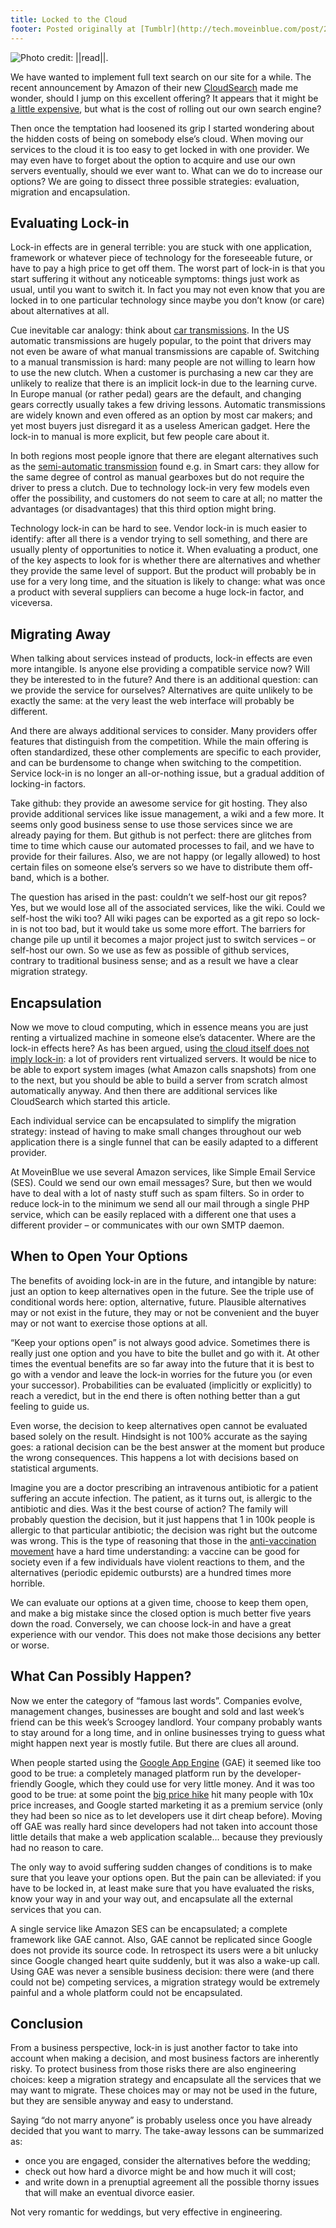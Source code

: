 ```yaml
---
title: Locked to the Cloud
footer: Posted originally at [Tumblr](http://tech.moveinblue.com/post/21318014173/locked-to-the-cloud) on 2012-04-18.
---
```


![Photo credit: [||read||.](https://www.flickr.com/photos/llreadll/4087257723/)](pics/locked-to-the-cloud.jpg "Lock")

We have wanted to implement full text search on our site for a while. The recent announcement by Amazon of their new [CloudSearch](http://aws.amazon.com/cloudsearch/) made me wonder, should I jump on this excellent offering? It appears that it might be [a little expensive](https://forums.aws.amazon.com/thread.jspa?threadID=91882&tstart=0), but what is the cost of rolling out our own search engine?

Then once the temptation had loosened its grip I started wondering about the hidden costs of being on somebody else’s cloud. When moving our services to the cloud it is too easy to get locked in with one provider. We may even have to forget about the option to acquire and use our own servers eventually, should we ever want to. What can we do to increase our options? We are going to dissect three possible strategies: evaluation, migration and encapsulation.

## Evaluating Lock-in

Lock-in effects are in general terrible: you are stuck with one application, framework or whatever piece of technology for the foreseeable future, or have to pay a high price to get off them. The worst part of lock-in is that you start suffering it without any noticeable symptoms: things just work as usual, until you want to switch it. In fact you may not even know that you are locked in to one particular technology since maybe you don’t know (or care) about alternatives at all.

Cue inevitable car analogy: think about [car transmissions](http://en.wikipedia.org/wiki/Transmission_(mechanics)). In the US automatic transmissions are hugely popular, to the point that drivers may not even be aware of what manual transmissions are capable of. Switching to a manual transmission is hard: many people are not willing to learn how to use the new clutch. When a customer is purchasing a new car they are unlikely to realize that there is an implicit lock-in due to the learning curve. In Europe manual (or rather pedal) gears are the default, and changing gears correctly usually takes a few driving lessons. Automatic transmissions are widely known and even offered as an option by most car makers; and yet most buyers just disregard it as a useless American gadget. Here the lock-in to manual is more explicit, but few people care about it.

In both regions most people ignore that there are elegant alternatives such as the [semi-automatic transmission](http://en.wikipedia.org/wiki/Semi-automatic_transmission) found e.g. in Smart cars: they allow for the same degree of control as manual gearboxes but do not require the driver to press a clutch. Due to technology lock-in very few models even offer the possibility, and customers do not seem to care at all; no matter the advantages (or disadvantages) that this third option might bring.

Technology lock-in can be hard to see. Vendor lock-in is much easier to identify: after all there is a vendor trying to sell something, and there are usually plenty of opportunities to notice it. When evaluating a product, one of the key aspects to look for is whether there are alternatives and whether they provide the same level of support. But the product will probably be in use for a very long time, and the situation is likely to change: what was once a product with several suppliers can become a huge lock-in factor, and viceversa.

## Migrating Away

When talking about services instead of products, lock-in effects are even more intangible. Is anyone else providing a compatible service now? Will they be interested to in the future? And there is an additional question: can we provide the service for ourselves? Alternatives are quite unlikely to be exactly the same: at the very least the web interface will probably be different.

And there are always additional services to consider. Many providers offer features that distinguish from the competition. While the main offering is often standardized, these other complements are specific to each provider, and can be burdensome to change when switching to the competition. Service lock-in is no longer an all-or-nothing issue, but a gradual addition of locking-in factors.

Take github: they provide an awesome service for git hosting. They also provide additional services like issue management, a wiki and a few more. It seems only good business sense to use those services since we are already paying for them. But github is not perfect: there are glitches from time to time which cause our automated processes to fail, and we have to provide for their failures. Also, we are not happy (or legally allowed) to host certain files on someone else’s servers so we have to distribute them off-band, which is a bother.

The question has arised in the past: couldn’t we self-host our git repos? Yes, but we would lose all of the associated services, like the wiki. Could we self-host the wiki too? All wiki pages can be exported as a git repo so lock-in is not too bad, but it would take us some more effort. The barriers for change pile up until it becomes a major project just to switch services – or self-host our own. So we use as few as possible of github services, contrary to traditional business sense; and as a result we have a clear migration strategy.

## Encapsulation

Now we move to cloud computing, which in essence means you are just renting a virtualized machine in someone else’s datacenter. Where are the lock-in effects here? As has been argued, using [the cloud itself does not imply lock-in](http://blog.mimecast.com/2012/02/the-great-cloud-vendor-lock-in-fallacy/): a lot of providers rent virtualized servers. It would be nice to be able to export system images (what Amazon calls snapshots) from one to the next, but you should be able to build a server from scratch almost automatically anyway. And then there are additional services like CloudSearch which started this article.

Each individual service can be encapsulated to simplify the migration strategy: instead of having to make small changes throughout our web application there is a single funnel that can be easily adapted to a different provider.

At MoveinBlue we use several Amazon services, like Simple Email Service (SES). Could we send our own email messages? Sure, but then we would have to deal with a lot of nasty stuff such as spam filters. So in order to reduce lock-in to the minimum we send all our mail through a single PHP service, which can be easily replaced with a different one that uses a different provider – or communicates with our own SMTP daemon.

## When to Open Your Options

The benefits of avoiding lock-in are in the future, and intangible by nature: just an option to keep alternatives open in the future. See the triple use of conditional words here: option, alternative, future. Plausible alternatives may or not exist in the future, they may or not be convenient and the buyer may or not want to exercise those options at all.

“Keep your options open” is not always good advice. Sometimes there is really just one option and you have to bite the bullet and go with it. At other times the eventual benefits are so far away into the future that it is best to go with a vendor and leave the lock-in worries for the future you (or even your successor). Probabilities can be evaluated (implicitly or explicitly) to reach a veredict, but in the end there is often nothing better than a gut feeling to guide us.

Even worse, the decision to keep alternatives open cannot be evaluated based solely on the result. Hindsight is not 100% accurate as the saying goes: a rational decision can be the best answer at the moment but produce the wrong consequences. This happens a lot with decisions based on statistical arguments.

Imagine you are a doctor prescribing an intravenous antibiotic for a patient suffering an accute infection. The patient, as it turns out, is allergic to the antibiotic and dies. Was it the best course of action? The family will probably question the decision, but it just happens that 1 in 100k people is allergic to that particular antibiotic; the decision was right but the outcome was wrong. This is the type of reasoning that those in the [anti-vaccination movement](http://www.skepdic.com/antivaccination.html) have a hard time understanding: a vaccine can be good for society even if a few individuals have violent reactions to them, and the alternatives (periodic epidemic outbursts) are a hundred times more horrible.

We can evaluate our options at a given time, choose to keep them open, and make a big mistake since the closed option is much better five years down the road. Conversely, we can choose lock-in and have a great experience with our vendor. This does not make those decisions any better or worse.

## What Can Possibly Happen?

Now we enter the category of “famous last words”. Companies evolve, management changes, businesses are bought and sold and last week’s friend can be this week’s Scroogey landlord. Your company probably wants to stay around for a long time, and in online businesses trying to guess what might happen next year is mostly futile. But there are clues all around.

When people started using the [Google App Engine](https://developers.google.com/appengine/) (GAE) it seemed like too good to be true: a completely managed platform run by the developer-friendly Google, which they could use for very little money. And it was too good to be true: at some point the [big price hike](http://highscalability.com/blog/2011/9/7/what-google-app-engine-price-changes-say-about-the-future-of.html) hit many people with 10x price increases, and Google started marketing it as a premium service (only they had been so nice as to let developers use it dirt cheap before). Moving off GAE was really hard since developers had not taken into account those little details that make a web application scalable… because they previously had no reason to care.

The only way to avoid suffering sudden changes of conditions is to make sure that you leave your options open. But the pain can be alleviated: if you have to be locked in, at least make sure that you have evaluated the risks, know your way in and your way out, and encapsulate all the external services that you can.

A single service like Amazon SES can be encapsulated; a complete framework like GAE cannot. Also, GAE cannot be replicated since Google does not provide its source code. In retrospect its users were a bit unlucky since Google changed heart quite suddenly, but it was also a wake-up call. Using GAE was never a sensible business decision: there were (and there could not be) competing services, a migration strategy would be extremely painful and a whole platform could not be encapsulated.

## Conclusion

From a business perspective, lock-in is just another factor to take into account when making a decision, and most business factors are inherently risky. To protect business from those risks there are also engineering choices: keep a migration strategy and encapsulate all the services that we may want to migrate. These choices may or may not be used in the future, but they are sensible anyway and easy to understand.

Saying “do not marry anyone” is probably useless once you have already decided that you want to marry. The take-away lessons can be summarized as:

* once you are engaged, consider the alternatives before the wedding;
* check out how hard a divorce might be and how much it will cost;
* and write down in a prenuptial agreement all the possible thorny issues that will make an eventual divorce easier.

Not very romantic for weddings, but very effective in engineering.

